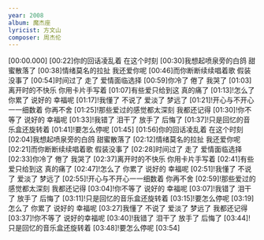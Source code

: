 ```yaml
---
year: 2008
album: 魔杰座
lyricist: 方文山
composer: 周杰伦
---
```

[00:00.000]
[00:22]你的回话凌乱着 在这个时刻
[00:30]我想起喷泉旁的白鸽 甜蜜散落了
[00:38]情绪莫名的拉扯 我还爱你呢
[00:46]而你断断续续唱着歌 假装没事了
[00:54]时间过了 走了 爱情面临选择
[00:59]你冷了 倦了 我哭了
[01:03]离开时的不快乐 你用卡片手写着
[01:07]有些爱只给到这 真的痛了
[01:13]!怎么了 你累了 说好的 幸福呢
[01:17]!我懂了 不说了 爱淡了 梦远了
[01:21]!开心与不开心一一细数着 你再不舍
[01:25]!那些爱过的感觉都太深刻 我都还记得
[01:30]!你不等了 说好的 幸福呢
[01:33]!我错了 泪干了 放手了 后悔了
[01:37]!只是回忆的音乐盒还旋转着
[01:41]!要怎么停呢
[01:45]
[01:56]你的回话凌乱着 在这个时刻
[02:04]我想起喷泉旁的白鸽 甜蜜散落了
[02:12]情绪莫名的拉扯 我还爱你呢
[02:21]而你断断续续唱着歌 假装没事了
[02:28]时间过了 走了 爱情面临选择
[02:33]你冷了 倦了 我哭了
[02:37]离开时的不快乐 你用卡片手写着
[02:41]有些爱只给到这 真的痛了
[02:47]!怎么了 你累了 说好的 幸福呢
[02:51]!我懂了 不说了 爱淡了 梦远了
[02:55]!开心与不开心一一细数着 你再不舍
[02:59]!那些爱过的感觉都太深刻 我都还记得
[03:04]!你不等了 说好的 幸福呢
[03:07]!我错了 泪干了 放手了 后悔了
[03:11]!只是回忆的音乐盒还旋转着
[03:15]!要怎么停呢
[03:19]怎么了 你累了 说好的 幸福呢
[03:27]我懂了 不说了 爱淡了 梦远了 我都还记得
[03:37]!你不等了 说好的幸福呢
[03:40]!我错了 泪干了 放手了 后悔了
[03:44]!只是回忆的音乐盒还旋转着
[03:48]!要怎么停呢
[03:54]